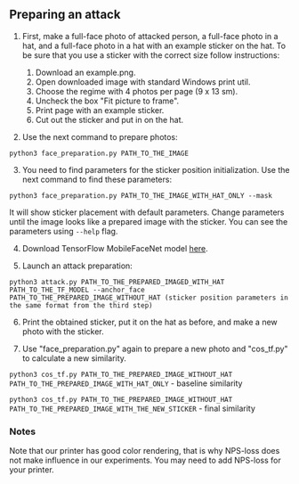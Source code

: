 ## Preparing an attack

1. First, make a full-face photo of attacked person, a full-face photo in a hat, and a 
full-face photo in a hat with an example sticker on the hat. To be sure that you use a
sticker with the correct size follow instructions:
    1. Download an example.png.
    2. Open downloaded image with standard Windows print util.
    3. Choose the regime with 4 photos per page (9 x 13 sm).
    4. Uncheck the box "Fit picture to frame".
    5. Print page with an example sticker.
    6. Cut out the sticker and put in on the hat.
    
2. Use the next command to prepare photos:

`python3 face_preparation.py PATH_TO_THE_IMAGE`

3. You need to find parameters for the sticker position initialization. Use the next 
command to find these parameters:

`python3 face_preparation.py PATH_TO_THE_IMAGE_WITH_HAT_ONLY --mask`

It will show sticker placement with default parameters. Change parameters until the 
image looks like a prepared image with the sticker. You can see the parameters using `--help`
flag.

4. Download TensorFlow MobileFaceNet model 
[here](https://github.com/sirius-ai/MobileFaceNet_TF/tree/master/arch/pretrained_model/).

5. Launch an attack preparation:

`python3 attack.py PATH_TO_THE_PREPARED_IMAGED_WITH_HAT PATH_TO_THE_TF_MODEL --anchor_face 
PATH_TO_THE_PREPARED_IMAGE_WITHOUT_HAT (sticker position parameters in the same format from
the third step)`

6. Print the obtained sticker, put it on the hat as before, and make a new photo with the sticker.

7. Use "face_preparation.py" again to prepare a new photo and "cos_tf.py" to calculate a new similarity.

`python3 cos_tf.py PATH_TO_THE_PREPARED_IMAGE_WITHOUT_HAT PATH_TO_THE_PREPARED_IMAGE_WITH_HAT_ONLY` - baseline similarity


`python3 cos_tf.py PATH_TO_THE_PREPARED_IMAGE_WITHOUT_HAT PATH_TO_THE_PREPARED_IMAGE_WITH_THE_NEW_STICKER` - final similarity

### Notes

Note that our printer has good color rendering, that is why NPS-loss does not make influence in our experiments.
You may need to add NPS-loss for your printer.
